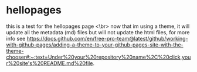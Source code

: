 # hellopages
this is a test for the hellopages page    <\br>
now that im using a theme, it will update all the metadata (md) files but will not update the html files, for more info see https://docs.github.com/en/free-pro-team@latest/github/working-with-github-pages/adding-a-theme-to-your-github-pages-site-with-the-theme-chooser#:~:text=Under%20your%20repository%20name%2C%20click,your%20site's%20README.md%20file.
